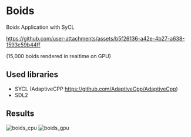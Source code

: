 # Boids
Boids Application with SyCL

https://github.com/user-attachments/assets/b5f26136-a42e-4b27-a638-1593c59b44ff

(15,000 boids rendered in realtime on GPU)

## Used libraries
- SYCL (AdaptiveCPP https://github.com/AdaptiveCpp/AdaptiveCpp)
- SDL2

## Results
![boids_cpu](https://github.com/user-attachments/assets/a5c5d80c-93a4-4d4e-81fa-5ffd587d9e1c)
![boids_gpu](https://github.com/user-attachments/assets/76b67c58-41d1-4fce-bf6b-6842ef58524f)
